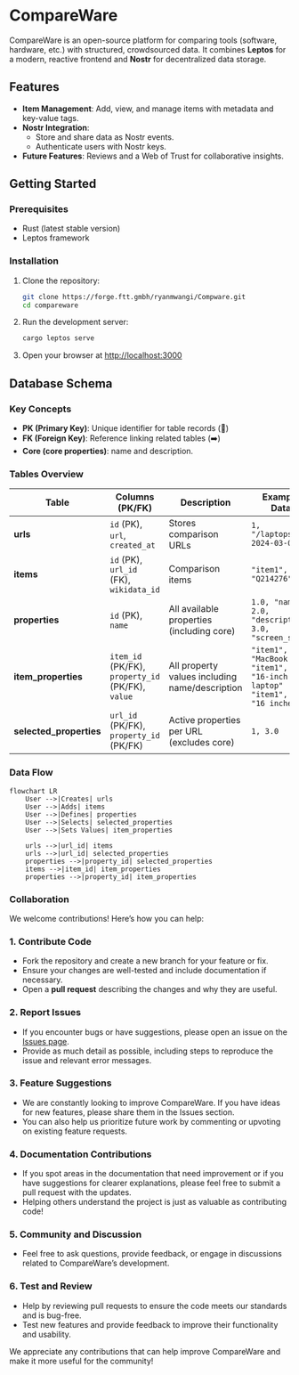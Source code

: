 # CompareWare

CompareWare is an open-source platform for comparing tools (software, hardware, etc.) with structured, crowdsourced data. It combines **Leptos** for a modern, reactive frontend and **Nostr** for decentralized data storage.

## **Features**
- **Item Management**: Add, view, and manage items with metadata and key-value tags.
- **Nostr Integration**: 
  - Store and share data as Nostr events.
  - Authenticate users with Nostr keys.
- **Future Features**: Reviews and a Web of Trust for collaborative insights.

## **Getting Started**

### Prerequisites
- Rust (latest stable version)
- Leptos framework

### Installation
1. Clone the repository:
   ```bash
   git clone https://forge.ftt.gmbh/ryanmwangi/Compware.git
   cd compareware
   ```
2. Run the development server:
   ```bash
   cargo leptos serve
   ```
3. Open your browser at [http://localhost:3000](http://localhost:3000)

## **Database Schema**
### Key Concepts
- **PK (Primary Key)**: Unique identifier for table records (🔑)
- **FK (Foreign Key)**: Reference linking related tables (➡️)
- **Core (core properties)**: name and description.

### Tables Overview

| Table | Columns (PK/FK) | Description | Example Data |
|-------|------------------|-------------|--------------|
| **urls** | `id` (PK), `url`, `created_at` | Stores comparison URLs | `1, "/laptops", 2024-03-01` |
| **items** | `id` (PK), `url_id` (FK), `wikidata_id` | Comparison items | `"item1", 1, "Q214276"` |
| **properties** | `id` (PK), `name` | All available properties (including core) | `1.0, "name"`<br>`2.0, "description"`<br>`3.0, "screen_size"` |
| **item_properties** | `item_id` (PK/FK), `property_id` (PK/FK), `value` | All property values including name/description | `"item1", 1.0, "MacBook Pro"`<br>`"item1", 2.0, "16-inch laptop"`<br>`"item1", 3.0, "16 inches"` |
| **selected_properties** | `url_id` (PK/FK), `property_id` (PK/FK) | Active properties per URL (excludes core) | `1, 3.0` |

### Data Flow
```mermaid
flowchart LR
    User -->|Creates| urls
    User -->|Adds| items
    User -->|Defines| properties
    User -->|Selects| selected_properties
    User -->|Sets Values| item_properties
    
    urls -->|url_id| items
    urls -->|url_id| selected_properties
    properties -->|property_id| selected_properties
    items -->|item_id| item_properties
    properties -->|property_id| item_properties
```

### **Collaboration**
We welcome contributions! Here’s how you can help:

### 1. **Contribute Code**
   - Fork the repository and create a new branch for your feature or fix.
   - Ensure your changes are well-tested and include documentation if necessary.
   - Open a **pull request** describing the changes and why they are useful.

### 2. **Report Issues**
   - If you encounter bugs or have suggestions, please open an issue on the [Issues page](https://forge.ftt.gmbh/ryanmwangi/Compware/issues).
   - Provide as much detail as possible, including steps to reproduce the issue and relevant error messages.

### 3. **Feature Suggestions**
   - We are constantly looking to improve CompareWare. If you have ideas for new features, please share them in the Issues section.
   - You can also help us prioritize future work by commenting or upvoting on existing feature requests.

### 4. **Documentation Contributions**
   - If you spot areas in the documentation that need improvement or if you have suggestions for clearer explanations, please feel free to submit a pull request with the updates.
   - Helping others understand the project is just as valuable as contributing code!

### 5. **Community and Discussion**
   - Feel free to ask questions, provide feedback, or engage in discussions related to CompareWare’s development.

### 6. **Test and Review**
   - Help by reviewing pull requests to ensure the code meets our standards and is bug-free.
   - Test new features and provide feedback to improve their functionality and usability.

We appreciate any contributions that can help improve CompareWare and make it more useful for the community!

